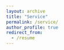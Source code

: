 ```yaml
---
layout: archive
title: "Service"
permalink: /service/
author_profile: true
redirect_from:
  - /resume
---
```


